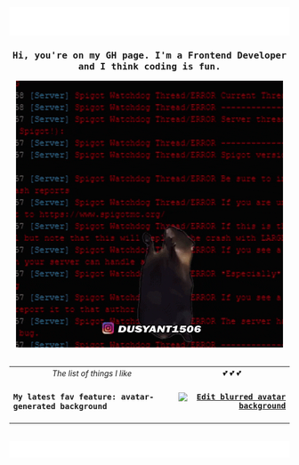 <img height="50" alt="Make web great again!!!" width="100%" src="https://github.com/viktoriabakun/viktoriabakun/blob/main/media/make-web-great-again.svg"/>


<h3 align="center">
  <samp>
  Hi, you're on my GH page. I'm a Frontend Developer and I think coding is fun. 
  </samp>
</h3>

<div align="center">
  <img src="https://github.com/viktoriabakun/viktoriabakun/blob/main/media/aaa-panic.gif" alt="sth crazy is going on here" />
</div>

<br/>

<table width="100%" align="center">
<tr>
  <td align="center">
    <i>
      The list of things I like
    </i>
  </td>
  <td align="center">💕 💕 💕</td>
</tr>

<tr>
  <td align="left">
    <h4>
      <samp>
        My latest fav feature: avatar-generated background
      </samp>
    </h4>
  </td>
  
  <td align="right">
    <h4>
      <samp>

  [![Edit blurred avatar background](https://codesandbox.io/static/img/play-codesandbox.svg)](https://codesandbox.io/p/devbox/blurred-avatar-background-r7rqdl?file=%2Fsrc%2Fcomponents%2Fheader%2Findex.tsx%3A7%2C27&embed=1)
  
  </samp>
    </h4>
</td>
</tr>
</table>

<br/>

<img height="30" alt="Thanks for visiting me" width="100%" src="https://github.com/viktoriabakun/viktoriabakun/blob/main/media/crazy-marquee.svg" />
